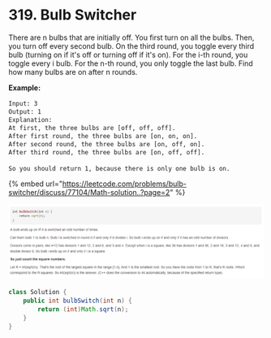 # 319. Bulb Switcher



There are n bulbs that are initially off. You first turn on all the bulbs. Then, you turn off every second bulb. On the third round, you toggle every third bulb \(turning on if it's off or turning off if it's on\). For the i-th round, you toggle every i bulb. For the n-th round, you only toggle the last bulb. Find how many bulbs are on after n rounds.

**Example:**

```text
Input: 3
Output: 1 
Explanation: 
At first, the three bulbs are [off, off, off].
After first round, the three bulbs are [on, on, on].
After second round, the three bulbs are [on, off, on].
After third round, the three bulbs are [on, off, off]. 

So you should return 1, because there is only one bulb is on.
```

{% embed url="https://leetcode.com/problems/bulb-switcher/discuss/77104/Math-solution..?page=2" %}

![](../.gitbook/assets/image%20%285%29.png)

```java
class Solution {
    public int bulbSwitch(int n) {
        return (int)Math.sqrt(n);
    }
}
```

